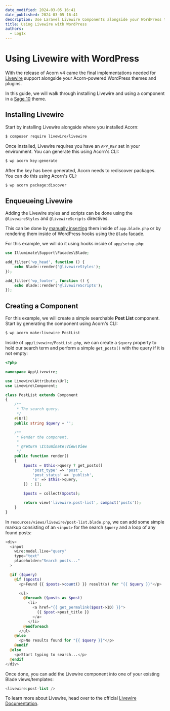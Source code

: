 ```yaml
---
date_modified: 2024-03-05 16:41
date_published: 2024-03-05 16:41
description: Use Laravel Livewire Components alongside your WordPress theme or plugin using Acorn.
title: Using Livewire with WordPress
authors:
  - Log1x
---
```


# Using Livewire with WordPress

With the release of Acorn v4 came the final implementations needed for [Livewire](https://livewire.laravel.com/) support alongside your Acorn-powered WordPress themes and plugins.

In this guide, we will walk through installing Livewire and using a component in a [Sage 10](https://roots.io/sage/) theme.

## Installing Livewire

Start by installing Livewire alongside where you installed Acorn:

```bash
$ composer require livewire/livewire
```

Once installed, Livewire requires you have an `APP_KEY` set in your environment. You can generate this using Acorn's CLI:

```bash
$ wp acorn key:generate
```

After the key has been generated, Acorn needs to rediscover packages. You can do this using Acorn's CLI:

```bash
$ wp acorn package:discover
```

## Enqueueing Livewire

Adding the Livewire styles and scripts can be done using the `@livewireStyles` and `@livewireScripts` directives.

This can be done by [manually inserting](https://livewire.laravel.com/docs/installation#manually-including-livewires-frontend-assets) them inside of `app.blade.php` or by rendering them inside of WordPress hooks using the `Blade` facade.

For this example, we will do it using hooks inside of `app/setup.php`:

```php
use Illuminate\Support\Facades\Blade;

add_filter('wp_head', function () {
    echo Blade::render('@livewireStyles');
});

add_filter('wp_footer', function () {
    echo Blade::render('@livewireScripts');
});
```

## Creating a Component

For this example, we will create a simple searchable **Post List** component. Start by generating the component using Acorn's CLI:

```sh
$ wp acorn make:livewire PostList
```

Inside of `app/Livewire/PostList.php`, we can create a `$query` property to hold our search term and perform a simple `get_posts()` with the query if it is not empty:

```php
<?php

namespace App\Livewire;

use Livewire\Attributes\Url;
use Livewire\Component;

class PostList extends Component
{
    /**
     * The search query.
     */
    #[Url]
    public string $query = '';

    /**
     * Render the component.
     *
     * @return \Illuminate\View\View
     */
    public function render()
    {
        $posts = $this->query ? get_posts([
            'post_type' => 'post',
            'post_status' => 'publish',
            's' => $this->query,
        ]) : [];

        $posts = collect($posts);

        return view('livewire.post-list', compact('posts'));
    }
}
```

In `resources/views/livewire/post-list.blade.php`, we can add some simple markup consisting of an `<input>` for the search `$query` and a loop of any found posts:

```php
<div>
  <input
    wire:model.live="query"
    type="text"
    placeholder="Search posts..."
  >

  @if ($query)
    @if ($posts)
      <p>Found {{ $posts->count() }} result(s) for "{{ $query }}"</p>

      <ul>
        @foreach ($posts as $post)
          <li>
            <a href="{{ get_permalink($post->ID) }}">
              {{ $post->post_title }}
            </a>
          </li>
        @endforeach
      </ul>
    @else
      <p>No results found for "{{ $query }}"</p>
    @endif
  @else
    <p>Start typing to search...</p>
  @endif
</div>
```

Once done, you can add the Livewire component into one of your existing Blade views/templates:

```php
<livewire:post-list />
```

To learn more about Livewire, head over to the official [Livewire Documentation](https://livewire.laravel.com/docs/quickstart).
